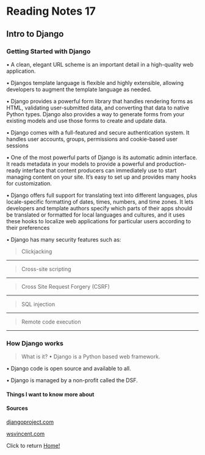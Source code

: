 # Reading Notes 17

## Intro to Django

### Getting Started with Django

• A clean, elegant URL scheme is an important detail in a high-quality web application.

• Djangos template language is flexible and highly extensible, allowing developers to augment the template language as needed.

• Django provides a powerful form library that handles rendering forms as HTML, validating user-submitted data, and converting that data to native Python types. Django also provides a way to generate forms from your existing models and use those forms to create and update data.

• Django comes with a full-featured and secure authentication system. It handles user accounts, groups, permissions and cookie-based user sessions

• One of the most powerful parts of Django is its automatic admin interface. It reads metadata in your models to provide a powerful and production-ready interface that content producers can immediately use to start managing content on your site. It’s easy to set up and provides many hooks for customization.

• Django offers full support for translating text into different languages, plus locale-specific formatting of dates, times, numbers, and time zones. It lets developers and template authors specify which parts of their apps should be translated or formatted for local languages and cultures, and it uses these hooks to localize web applications for particular users according to their preferences

• Django has many security features such as:

> Clickjacking
--------
> Cross-site scripting
--------

> Cross Site Request Forgery (CSRF)
--------

> SQL injection
--------

> Remote code execution
--------

### How Django works

> What is it?
  • Django is a Python based web framework.

• Django code is open source and available to all.

• Django is managed by a non-profit called the DSF.

#### Things I want to know more about

#### Sources

[djangoproject.com](https://www.djangoproject.com/start/)

[wsvincent.com](https://wsvincent.com/how-django-works-behind-the-scenes/)

Click to return [Home!](../README.md)
